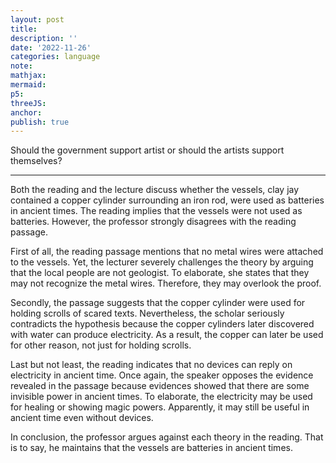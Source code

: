 ```yaml
---
layout: post
title:
description: ''
date: '2022-11-26'
categories: language
note:
mathjax:
mermaid:
p5:
threeJS:
anchor:
publish: true
---
```


Should the government support artist or should the artists support themselves?

---

Both the reading and the lecture discuss whether the vessels, clay jay contained a copper cylinder surrounding an iron rod, were used as batteries in ancient times. The reading implies that the vessels were not used as batteries. However, the professor strongly disagrees with the reading passage.

First of all, the reading passage mentions that no metal wires were attached to the vessels. Yet, the lecturer severely challenges the theory by arguing that the local people are not geologist. To elaborate, she states that they may not recognize the metal wires. Therefore, they may overlook the proof.

Secondly, the passage suggests that the copper cylinder were used for holding scrolls of scared texts. Nevertheless, the scholar seriously contradicts the hypothesis because the copper cylinders later discovered with water can produce electricity. As a result, the copper can later be used for other reason, not just for holding scrolls.

Last but not least, the reading indicates that no devices can reply on electricity in ancient time. Once again, the speaker opposes the evidence revealed in the passage because evidences showed that there are some invisible power in ancient times. To elaborate, the electricity may be used for healing or showing magic powers. Apparently, it may still be useful in ancient time even without devices.

In conclusion, the professor argues against each theory in the reading. That is to say, he maintains that the vessels are batteries in ancient times.
